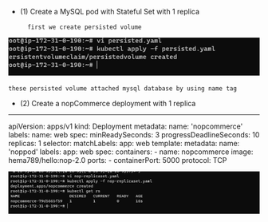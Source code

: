 * (1) Create a MySQL pod with Stateful Set with 1 replica

        first we create persisted volume
![image](./Images/29.png)

    these persisted volume attached mysql database by using name tag
    



 * (2) Create a nopCommerce deployment with 1 replica

---
apiVersion: apps/v1
kind: Deployment
metadata: 
  name: 'nopcommerce'
  labels:
    name: web
spec:
  minReadySeconds: 3
  progressDeadlineSeconds: 10
  replicas: 1
  selector:
    matchLabels:
      app: web
  template:
    metadata: 
      name: 'noppod'
      labels:
        app: web
    spec:
      containers:
        - name: nopcommerce
          image: hema789/hello:nop-2.0
          ports:
            - containerPort: 5000
              protocol: TCP

![image](./Images/28.png) 

